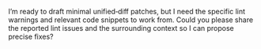 I’m ready to draft minimal unified‑diff patches, but I need the specific lint warnings and relevant code snippets to work from. Could you please share the reported lint issues and the surrounding context so I can propose precise fixes?